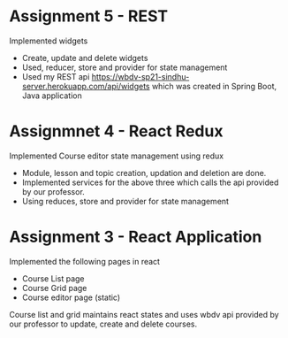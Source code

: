 # Assignment 5 - REST
Implemented widgets
- Create, update and delete widgets
- Used, reducer, store and provider for state management
- Used my REST api https://wbdv-sp21-sindhu-server.herokuapp.com/api/widgets which was created in Spring Boot, Java application

# Assignmnet 4 - React Redux
Implemented Course editor state management using redux
- Module, lesson and topic creation, updation and deletion are done.
- Implemented services for the above three which calls the api provided by our professor. 
- Using reduces, store and provider for state management


# Assignment 3 - React Application
Implemented the following pages in react
- Course List page 
- Course Grid page
- Course editor page (static)

Course list and grid maintains react states and uses wbdv api provided by our professor to update, create and delete courses. 
